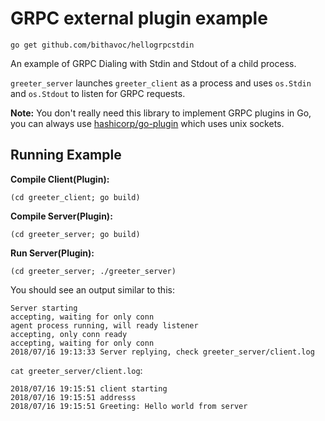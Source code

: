 # GRPC external plugin example

```
go get github.com/bithavoc/hellogrpcstdin
```

An example of GRPC Dialing with Stdin and Stdout of a child process.

`greeter_server` launches `greeter_client` as a process and uses `os.Stdin` and `os.Stdout` to listen for GRPC requests.

**Note:** You don't really need this library to implement GRPC plugins in Go, you can always use [hashicorp/go-plugin](https://github.com/hashicorp/go-plugin) which uses unix sockets.

## Running Example

**Compile Client(Plugin):**

```shell
(cd greeter_client; go build)
```

**Compile Server(Plugin):**

```shell
(cd greeter_server; go build)
```

**Run Server(Plugin):**

```shell
(cd greeter_server; ./greeter_server)
```

You should see an output similar to this:

```
Server starting
accepting, waiting for only conn
agent process running, will ready listener
accepting, only conn ready
accepting, waiting for only conn
2018/07/16 19:13:33 Server replying, check greeter_server/client.log
```

`cat greeter_server/client.log`:

```
2018/07/16 19:15:51 client starting
2018/07/16 19:15:51 addresss 
2018/07/16 19:15:51 Greeting: Hello world from server
```
